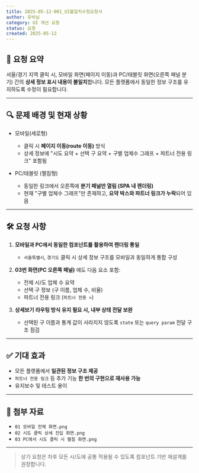 ```yaml
---
title: 2025-05-12-001_UI불일치수정요청서
author: 유비님
category: UI 개선 요청
status: 요청
created: 2025-05-12
---
```


## 📌 요청 요약

서울/경기 지역 클릭 시, 모바일 화면(페이지 이동)과 PC/태블릿 화면(오른쪽 패널 분기) 간의 **상세 정보 표시 내용이 불일치**합니다. 모든 플랫폼에서 동일한 정보 구조를 유지하도록 수정이 필요합니다.

---

## 🔍 문제 배경 및 현재 상황

- 모바일(세로형)
  - 클릭 시 **페이지 이동(route 이동)** 방식
  - 상세 정보에 "시도 요약 + 선택 구 요약 + 구별 업체수 그래프 + 파트너 전용 링크" 포함됨

- PC/태블릿 (펼침형)
  - 동일한 링크에서 오른쪽에 **분기 패널만 열림 (SPA 내 렌더링)**
  - 현재 "구별 업체수 그래프"만 존재하고, **요약 박스와 파트너 링크가 누락**되어 있음

---

## 🛠 요청 사항

1. **모바일과 PC에서 동일한 컴포넌트를 활용하여 렌더링 통일**
    - `서울특별시`, `경기도` 클릭 시 상세 정보 구조를 모바일과 동일하게 통합 구성

2. **03번 화면(PC 오른쪽 패널)** 에도 다음 요소 포함:
    - 전체 시/도 업체 수 요약
    - 선택 구 정보 (구 이름, 업체 수, 비율)
    - 파트너 전용 링크 (`파트너 전용 >`)

3. **상세보기 라우팅 방식 유지 필요 시, 내부 상태 전달 보완**
    - 선택된 구 이름과 통계 값이 사라지지 않도록 `state` 또는 `query param` 전달 구조 점검

---

## ✅ 기대 효과

- 모든 플랫폼에서 **일관된 정보 구조 제공**
- `파트너 전용 링크` 등 추가 기능 **한 번의 구현으로 재사용 가능**
- 유지보수 및 테스트 용이

---

## 📎 첨부 자료

- `01 모바일 전체 화면.png`
- `02 시도 클릭 상세 진입 화면.png`
- `03 PC에서 시도 클릭 시 펼침 화면.png`

---

> 상기 요청은 차후 모든 시/도에 공통 적용될 수 있도록 컴포넌트 기반 재설계를 권장합니다.
